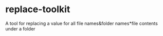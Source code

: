 # replace-toolkit
A tool for replacing a value for all file names&folder names*file contents  under a folder
